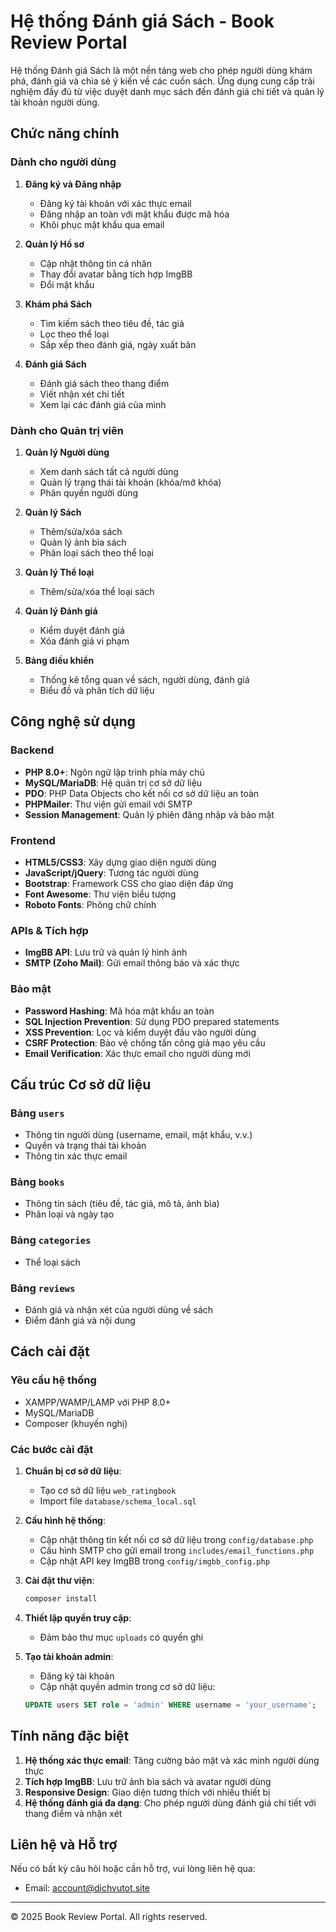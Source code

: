 # Hệ thống Đánh giá Sách - Book Review Portal

Hệ thống Đánh giá Sách là một nền tảng web cho phép người dùng khám phá, đánh giá và chia sẻ ý kiến về các cuốn sách. Ứng dụng cung cấp trải nghiệm đầy đủ từ việc duyệt danh mục sách đến đánh giá chi tiết và quản lý tài khoản người dùng.

## Chức năng chính

### Dành cho người dùng
1. **Đăng ký và Đăng nhập**
   - Đăng ký tài khoản với xác thực email
   - Đăng nhập an toàn với mật khẩu được mã hóa
   - Khôi phục mật khẩu qua email

2. **Quản lý Hồ sơ**
   - Cập nhật thông tin cá nhân
   - Thay đổi avatar bằng tích hợp ImgBB
   - Đổi mật khẩu

3. **Khám phá Sách**
   - Tìm kiếm sách theo tiêu đề, tác giả
   - Lọc theo thể loại
   - Sắp xếp theo đánh giá, ngày xuất bản

4. **Đánh giá Sách**
   - Đánh giá sách theo thang điểm
   - Viết nhận xét chi tiết
   - Xem lại các đánh giá của mình

### Dành cho Quản trị viên
1. **Quản lý Người dùng**
   - Xem danh sách tất cả người dùng
   - Quản lý trạng thái tài khoản (khóa/mở khóa)
   - Phân quyền người dùng

2. **Quản lý Sách**
   - Thêm/sửa/xóa sách
   - Quản lý ảnh bìa sách
   - Phân loại sách theo thể loại

3. **Quản lý Thể loại**
   - Thêm/sửa/xóa thể loại sách

4. **Quản lý Đánh giá**
   - Kiểm duyệt đánh giá
   - Xóa đánh giá vi phạm

5. **Bảng điều khiển**
   - Thống kê tổng quan về sách, người dùng, đánh giá
   - Biểu đồ và phân tích dữ liệu

## Công nghệ sử dụng

### Backend
- **PHP 8.0+**: Ngôn ngữ lập trình phía máy chủ
- **MySQL/MariaDB**: Hệ quản trị cơ sở dữ liệu
- **PDO**: PHP Data Objects cho kết nối cơ sở dữ liệu an toàn
- **PHPMailer**: Thư viện gửi email với SMTP
- **Session Management**: Quản lý phiên đăng nhập và bảo mật

### Frontend
- **HTML5/CSS3**: Xây dựng giao diện người dùng
- **JavaScript/jQuery**: Tương tác người dùng
- **Bootstrap**: Framework CSS cho giao diện đáp ứng
- **Font Awesome**: Thư viện biểu tượng
- **Roboto Fonts**: Phông chữ chính

### APIs & Tích hợp
- **ImgBB API**: Lưu trữ và quản lý hình ảnh
- **SMTP (Zoho Mail)**: Gửi email thông báo và xác thực

### Bảo mật
- **Password Hashing**: Mã hóa mật khẩu an toàn
- **SQL Injection Prevention**: Sử dụng PDO prepared statements
- **XSS Prevention**: Lọc và kiểm duyệt đầu vào người dùng
- **CSRF Protection**: Bảo vệ chống tấn công giả mạo yêu cầu
- **Email Verification**: Xác thực email cho người dùng mới

## Cấu trúc Cơ sở dữ liệu

### Bảng `users`
- Thông tin người dùng (username, email, mật khẩu, v.v.)
- Quyền và trạng thái tài khoản
- Thông tin xác thực email

### Bảng `books`
- Thông tin sách (tiêu đề, tác giả, mô tả, ảnh bìa)
- Phân loại và ngày tạo

### Bảng `categories`
- Thể loại sách

### Bảng `reviews`
- Đánh giá và nhận xét của người dùng về sách
- Điểm đánh giá và nội dung

## Cách cài đặt

### Yêu cầu hệ thống
- XAMPP/WAMP/LAMP với PHP 8.0+
- MySQL/MariaDB
- Composer (khuyến nghị)

### Các bước cài đặt
1. **Chuẩn bị cơ sở dữ liệu**:
   - Tạo cơ sở dữ liệu `web_ratingbook`
   - Import file `database/schema_local.sql`

2. **Cấu hình hệ thống**:
   - Cập nhật thông tin kết nối cơ sở dữ liệu trong `config/database.php`
   - Cấu hình SMTP cho gửi email trong `includes/email_functions.php`
   - Cập nhật API key ImgBB trong `config/imgbb_config.php`

3. **Cài đặt thư viện**:
   ```bash
   composer install
   ```

4. **Thiết lập quyền truy cập**:
   - Đảm bảo thư mục `uploads` có quyền ghi

5. **Tạo tài khoản admin**:
   - Đăng ký tài khoản
   - Cập nhật quyền admin trong cơ sở dữ liệu:
   ```sql
   UPDATE users SET role = 'admin' WHERE username = 'your_username';
   ```

## Tính năng đặc biệt

1. **Hệ thống xác thực email**: Tăng cường bảo mật và xác minh người dùng thực
2. **Tích hợp ImgBB**: Lưu trữ ảnh bìa sách và avatar người dùng
3. **Responsive Design**: Giao diện tương thích với nhiều thiết bị
4. **Hệ thống đánh giá đa dạng**: Cho phép người dùng đánh giá chi tiết với thang điểm và nhận xét

## Liên hệ và Hỗ trợ

Nếu có bất kỳ câu hỏi hoặc cần hỗ trợ, vui lòng liên hệ qua:
- Email: account@dichvutot.site

---
© 2025 Book Review Portal. All rights reserved.
